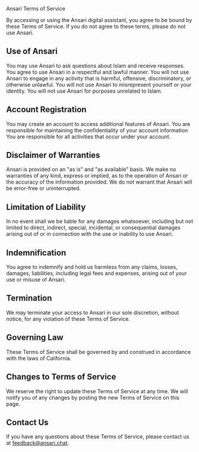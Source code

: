 Ansari Terms of Service

By accessing or using the Ansari digital assistant, you agree to be bound by these Terms of Service. If you do not agree to these terms, please do not use Ansari.

## Use of Ansari

You may use Ansari to ask questions about Islam and receive responses.
You agree to use Ansari in a respectful and lawful manner.
You will not use Ansari to engage in any activity that is harmful, offensive, discriminatory, or otherwise unlawful.
You will not use Ansari to misrepresent yourself or your identity.
You will not use Ansari for purposes unrelated to Islam. 


## Account Registration

You may create an account to access additional features of Ansari.
You are responsible for maintaining the confidentiality of your account information
You are responsible for all activities that occur under your account.


##  Disclaimer of Warranties

Ansari is provided on an "as is" and "as available" basis. We make no warranties of any kind, express or implied, as to the operation of Ansari or the accuracy of the information provided. We do not warrant that Ansari will be error-free or uninterrupted.

## Limitation of Liability

In no event shall we be liable for any damages whatsoever, including but not limited to direct, indirect, special, incidental, or consequential damages arising out of or in connection with the use or inability to use Ansari.

## Indemnification

You agree to indemnify and hold us harmless from any claims, losses, damages, liabilities, including legal fees and expenses, arising out of your use or misuse of Ansari.

## Termination

We may terminate your access to Ansari in our sole discretion, without notice, for any violation of these Terms of Service.

## Governing Law

These Terms of Service shall be governed by and construed in accordance with the laws of California.

##  Changes to Terms of Service

We reserve the right to update these Terms of Service at any time. We will notify you of any changes by posting the new Terms of Service on this page.

## Contact Us

If you have any questions about these Terms of Service, please contact us at feedback@ansari.chat.